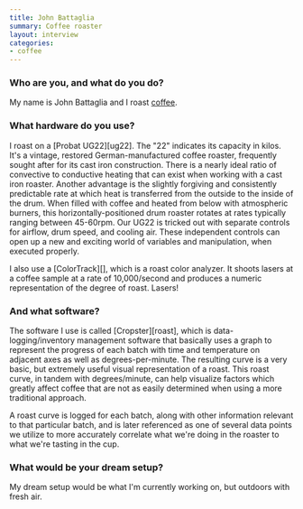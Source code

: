 ```yaml
---
title: John Battaglia
summary: Coffee roaster
layout: interview
categories:
- coffee
---
```


### Who are you, and what do you do?

My name is John Battaglia and I roast [coffee](http://www.ritualroasters.com/ "A coffee roaster in San Francisco.").

### What hardware do you use?

I roast on a [Probat UG22][ug22]. The "22" indicates its capacity in kilos. It's a vintage, restored German-manufactured coffee roaster, frequently sought after for its cast iron construction. There is a nearly ideal ratio of convective to conductive heating that can exist when working with a cast iron roaster. Another advantage is the slightly forgiving and consistently predictable rate at which heat is transferred from the outside to the inside of the drum. When filled with coffee and heated from below with atmospheric burners, this horizontally-positioned drum roaster rotates at rates typically ranging between 45-60rpm. Our UG22 is tricked out with separate controls for airflow, drum speed, and cooling air. These independent controls can open up a new and exciting world of variables and manipulation, when executed properly.

I also use a [ColorTrack][], which is a roast color analyzer. It shoots lasers at a coffee sample at a rate of 10,000/second and produces a numeric representation of the degree of roast. Lasers!

### And what software?

The software I use is called [Cropster][roast], which is data-logging/inventory management software that basically uses a graph to represent the progress of each batch with time and temperature on adjacent axes as well as degrees-per-minute. The resulting curve is a very basic, but extremely useful visual representation of a roast. This roast curve, in tandem with degrees/minute, can help visualize factors which greatly affect coffee that are not as easily determined when using a more traditional approach.

A roast curve is logged for each batch, along with other information relevant to that particular batch, and is later referenced as one of several data points we utilize to more accurately correlate what we're doing in the roaster to what we're tasting in the cup.

### What would be your dream setup?

My dream setup would be what I'm currently working on, but outdoors with fresh air.